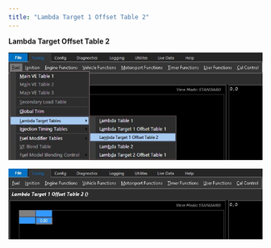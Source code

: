 ```yaml
---
title: "Lambda Target 1 Offset Table 2"
---
```


**Lambda Target Offset Table 2**


![Image](</img/AAAA95.jpg>)


![Image](</img/AAAA96.jpg>)
